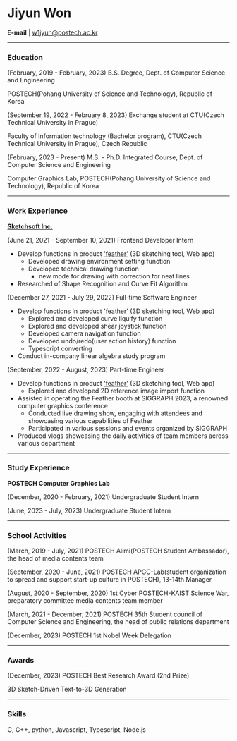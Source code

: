 # Jiyun Won

**E-mail** | w1jyun@postech.ac.kr

---

### **Education**

(February, 2019 - February, 2023) B.S. Degree, Dept. of Computer Science and Engineering

POSTECH(Pohang University of Science and Technology), Republic of Korea

(September 19, 2022 - February 8, 2023) Exchange student at CTU(Czech Technical University in Prague)

Faculty of Information technology (Bachelor program), CTU(Czech Technical University in Prague), Czech Republic

(February, 2023 - Present) M.S. - Ph.D. Integrated Course, Dept. of Computer Science and Engineering

Computer Graphics Lab, POSTECH(Pohang University of Science and Technology), Republic of Korea

---

### **Work Experience**

**[Sketchsoft Inc.](https://www.sketchsoft3d.com/)**

(June 21, 2021 - September 10, 2021) Frontend Developer Intern

- Develop functions in product ['feather'](https://feather.art/) (3D sketching tool, Web app)
    - Developed drawing environment setting function
    - Developed technical drawing function
        - new mode for drawing with correction for neat lines
- Researched of Shape Recognition and Curve Fit Algorithm

(December 27, 2021  - July 29, 2022) Full-time Software Engineer

- Develop functions in product ['feather'](https://feather.art/) (3D sketching tool, Web app)
    - Explored and developed curve liquify function
    - Explored and developed shear joystick function
    - Developed camera navigation function
    - Developed undo/redo(user action history) function
    - Typescript converting
- Conduct in-company linear algebra study program

(September, 2022 - August, 2023) Part-time Engineer

- Develop functions in product ['feather'](https://feather.art/) (3D sketching tool, Web app)
    - Explored and developed 2D reference image import function
- Assisted in operating the Feather booth at SIGGRAPH 2023, a renowned computer graphics conference
    - Conducted live drawing show, engaging with attendees and showcasing various capabilities of Feather
    - Participated in various sessions and events organized by SIGGRAPH
- Produced vlogs showcasing the daily activities of team members across various department

---

### Study **Experience**

**POSTECH Computer Graphics Lab**

(December, 2020 - February, 2021) Undergraduate Student Intern

(June, 2023 - July, 2023) Undergraduate Student Intern

---

### **School Activities**

(March, 2019 - July, 2021) POSTECH Alimi(POSTECH Student Ambassador), the head of media contents team

(September, 2020 - June, 2021) POSTECH APGC-Lab(student organization to spread and support start-up culture in POSTECH), 13-14th Manager

(August, 2020 - September, 2020) 1st Cyber POSTECH-KAIST Science War, preparatory committee media contents team member

(March, 2021 - December, 2021) POSTECH 35th Student council of Computer Science and Engineering, the head of public relations department

(December, 2023) POSTECH 1st Nobel Week Delegation

---

### Awards

(December, 2023) POSTECH Best Research Award (2nd Prize)

3D Sketch-Driven Text-to-3D Generation

---

### **Skills**

C, C++, python, Javascript, Typescript, Node.js
